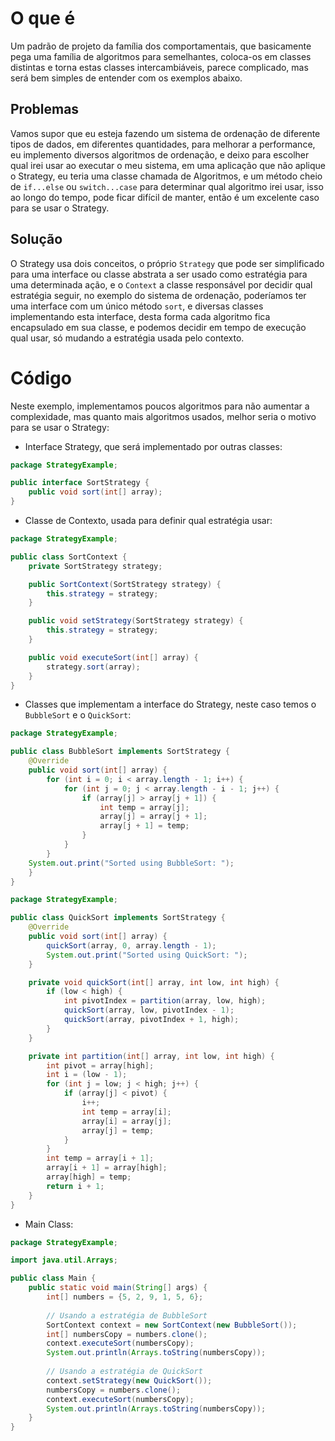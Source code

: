 # O que é

Um padrão de projeto da família dos comportamentais, que basicamente pega uma família de algoritmos para semelhantes, coloca-os em classes distintas e torna estas classes intercambiáveis, parece complicado, mas será bem simples de entender com os exemplos abaixo.

## Problemas

Vamos supor que eu esteja fazendo um sistema de ordenação de diferente tipos de dados, em diferentes quantidades, para melhorar a performance, eu implemento diversos algoritmos de ordenação, e deixo para escolher qual irei usar ao executar o meu sistema, em uma aplicação que não aplique o Strategy, eu teria uma classe chamada de Algoritmos, e um método cheio de `if...else` ou `switch...case` para determinar qual algoritmo irei usar, isso ao longo do tempo, pode ficar difícil de manter, então é um excelente caso para se usar o Strategy.

## Solução

O Strategy usa dois conceitos, o próprio `Strategy` que pode ser simplificado para uma interface ou classe abstrata a ser usado como estratégia para uma determinada ação, e o `Context` a classe responsável por decidir qual estratégia seguir, no exemplo do sistema de ordenação, poderíamos ter uma interface com um único método `sort`, e diversas classes implementando esta interface, desta forma cada algoritmo fica encapsulado em sua classe, e podemos decidir em tempo de execução qual usar, só mudando a estratégia usada pelo contexto.

# Código

Neste exemplo, implementamos poucos algoritmos para não aumentar a complexidade, mas quanto mais algoritmos usados, melhor seria o motivo para se usar o Strategy:

- Interface Strategy, que será implementado por outras classes:

```java
package StrategyExample;

public interface SortStrategy {
	public void sort(int[] array);
}
```

- Classe de Contexto, usada para definir qual estratégia usar:

```java
package StrategyExample;

public class SortContext {
	private SortStrategy strategy;

	public SortContext(SortStrategy strategy) {
		this.strategy = strategy;
	}

	public void setStrategy(SortStrategy strategy) {
		this.strategy = strategy;
	}

	public void executeSort(int[] array) {
		strategy.sort(array);
	}
}
```

- Classes que implementam a interface do Strategy, neste caso temos o `BubbleSort` e o `QuickSort`:

```java
package StrategyExample;

public class BubbleSort implements SortStrategy {
	@Override
	public void sort(int[] array) {
		for (int i = 0; i < array.length - 1; i++) {
			for (int j = 0; j < array.length - i - 1; j++) {
				if (array[j] > array[j + 1]) {
					int temp = array[j];
					array[j] = array[j + 1];
					array[j + 1] = temp;
				}
			}
		}
	System.out.print("Sorted using BubbleSort: ");
	}
}
```

```java
package StrategyExample;

public class QuickSort implements SortStrategy {
	@Override
	public void sort(int[] array) {
		quickSort(array, 0, array.length - 1);
		System.out.print("Sorted using QuickSort: ");
	}

	private void quickSort(int[] array, int low, int high) {
		if (low < high) {
			int pivotIndex = partition(array, low, high);
			quickSort(array, low, pivotIndex - 1);
			quickSort(array, pivotIndex + 1, high);
		}
	}

	private int partition(int[] array, int low, int high) {
		int pivot = array[high];
		int i = (low - 1);
		for (int j = low; j < high; j++) {
			if (array[j] < pivot) {
				i++;
				int temp = array[i];
				array[i] = array[j];
				array[j] = temp;
			}
		}
		int temp = array[i + 1];
		array[i + 1] = array[high];
		array[high] = temp;
		return i + 1;
	}
}
```

- Main Class:

```java
package StrategyExample;

import java.util.Arrays;

public class Main {
	public static void main(String[] args) {
		int[] numbers = {5, 2, 9, 1, 5, 6};
		
		// Usando a estratégia de BubbleSort
		SortContext context = new SortContext(new BubbleSort());
		int[] numbersCopy = numbers.clone();
		context.executeSort(numbersCopy);
		System.out.println(Arrays.toString(numbersCopy));
		
		// Usando a estratégia de QuickSort
		context.setStrategy(new QuickSort());
		numbersCopy = numbers.clone();
		context.executeSort(numbersCopy);
		System.out.println(Arrays.toString(numbersCopy));
	}
}
```